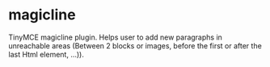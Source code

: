 # magicline
TinyMCE magicline plugin. Helps user to add new paragraphs in unreachable areas (Between 2 blocks or images, before the first or after the last Html element, ...)).

